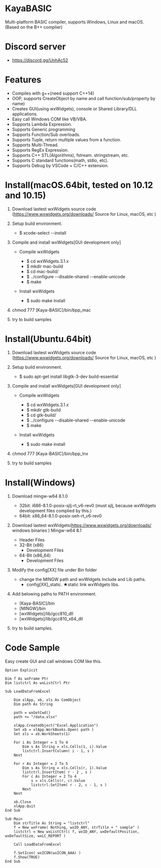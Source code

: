# KayaBASIC
Multi-platform BASIC compiler, supports Windows, Linux and macOS.(Based on the B++ complier)

# Discord server
 - https://discord.gg/UnhAc52


# Features
 - Compiles with g++(need support C++14)
 - OOP, supports CreateObject by name and call function/sub/property by name)
 - Creates GUI(using wxWidgets), console or Shared Library/DLL applications.
 - Easy call Windows COM like VB/VBA.
 - Supports Lambda Expression.
 - Supports Generic programming
 - Supports Function/Sub overloads.
 - Supports Tuple, return multiple values from a function.
 - Supports Multi-Thread.
 - Supports RegEx Expression.
 - Supports C++ STL(Algorithms), fstream. stringstream, etc.
 - Supports C standard functions(math, stdio, etc).
 - Supports Debug by VSCode + C/C++ extension.

 
# Install(macOS.64bit, tested on 10.12 and 10.15)
 1. Download lastest wxWidgets source code (https://www.wxwidgets.org/downloads/  Source for Linux, macOS, etc )
 2. Setup build environment.
    - $ xcode-select --install
 3. Compile and install wxWidgets[GUI development only]
    - Compile wxWidgets
    
	  - $ cd wxWidgets.3.1.x
	  - $ mkdir mac-build
	  - $ cd mac-build/ 
	  - $ ../configure --disable-shared --enable-unicode 
	  - $ make
	  
    - Install wxWidgets
         - $ sudo make install
	 
  4. chmod 777 [Kaya-BASIC]/bin/bpp_mac
  
  5. try to build samples
 
# Install(Ubuntu.64bit)
 1. Download lastest wxWidgets source code (https://www.wxwidgets.org/downloads/  Source for Linux, macOS, etc )
 2. Setup build environment.
     - $ sudo apt-get install libgtk-3-dev build-essential

 3. Compile and install wxWidgets[GUI development only]
    - Compile wxWidgets
    
	  - $ cd wxWidgets.3.1.x
	  - $ mkdir gtk-build
	  - $ cd gtk-build/ 
	  - $ ../configure --disable-shared --enable-unicode 
	  - $ make
    - Install wxWidgets
         - $ sudo make install
	 
  4. chmod 777 [Kaya-BASIC]/bin/bpp_lnx
  
  5. try to build samples

# Install(Windows)
 1. Download mingw-w64 8.1.0
    - 32bit: i686-8.1.0-posix-sjlj-rt_v6-rev0  (must sjlj, because wxWidgets development files complied by this.)
    - 64bit: x86_64-8.1.0-posix-seh-rt_v6-rev0 
 2. Download lastest wxWidgets(https://www.wxwidgets.org/downloads/  windows binaries ) Mingw-w64 8.1
     -  Header Files
     - 32-Bit (x86)
         - Development Files
     - 64-Bit (x86_64)
         - Development Files
  3. Modify the config[XX] file under Bin folder
     - change the MINGW path and wxWidgets Include and Lib paths.
        - config[XX]_static. ★static link wxWidgets libs.
  4. Add belowing paths to PATH environment.
     - [Kaya-BASIC]/bin
     - [MINGW]/bin 
     - [wxWidgets]/lib/gcc810_dll
     - [wxWidgets]/lib/gcc810_x64_dll 
  
  5. try to build samples.

# Code Sample 
 Easy create GUI and call windows COM like this.
```
Option Explicit

Dim f As wxFrame Ptr
Dim listctrl As wxListCtrl Ptr

Sub LoadDataFromExcel
	
	Dim xlApp, xb, xls As ComObject
	Dim path As String
	
	path = wxGetCwd()
	path += "/data.xlsx"
	
	xlApp.CreateObject("Excel.Application")
	Set xb = xlApp.WorkBooks.Open( path )
	Set xls = xb.WorkSheets(1)
	
	For i As Integer = 1 To 4
		Dim s As String = xls.Cells(1, i).Value
		listctrl.InsertColumn( i - 1, s )
	Next
	
	For r As Integer = 2 To 5
		Dim s As String = xls.Cells(r, 1).Value
		listctrl.InsertItem( r - 2 , s )
		For c As Integer = 2 To 4
			s = xls.Cells(r, c).Value
			listctrl.SetItem( r - 2, c - 1, s )
		Next
	Next
	
	xb.Close
	xlApp.Quit
End Sub

Sub Main
	Dim strTitle As String = "listctrl"
	f = New wxFrame( Nothing, wxID_ANY, strTitle + " sample" )
	listctrl = New wxListCtrl( f, wxID_ANY, wxDefaultPosition, wxDefaultSize, wxLC_REPORT )
	
	Call LoadDataFromExcel
	
	f.SetIcon( wxICON(wxICON_AAA) )
	f.Show(TRUE)
End Sub
```

